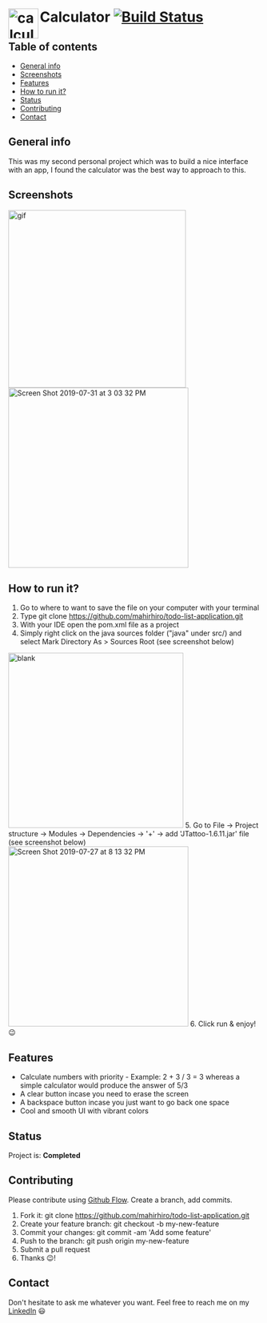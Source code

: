 # Calculator <img align="left" width="60" alt="calculator logo" src="https://user-images.githubusercontent.com/49659324/62208636-83492f80-b3a8-11e9-8fc2-849f65e6f58e.png"> [![Build Status](https://travis-ci.com/mahirhiro/calculator.svg?branch=master)](https://travis-ci.com/mahirhiro/calculator)


## Table of contents
* [General info](#general-info)
* [Screenshots](#screenshots)
* [Features](#features)
* [How to run it?](#how-to-run-it)
* [Status](#status)
* [Contributing](#contributing)
* [Contact](#contact)


## General info
This was my second personal project which was to build a nice interface with an app, I found the calculator was the best way to approach to this.
	
## Screenshots
<img width="355" alt="gif" src="https://user-images.githubusercontent.com/49659324/62208123-fa7dc400-b3a6-11e9-903a-2b4126346ca2.gif"> <img width="360" alt="Screen Shot 2019-07-31 at 3 03 32 PM" src="https://user-images.githubusercontent.com/49659324/62208227-44ff4080-b3a7-11e9-8e8e-7c1aec4d8a1b.png">

## How to run it?
1. Go to where to want to save the file on your computer with your terminal
2. Type git clone https://github.com/mahirhiro/todo-list-application.git
3. With your IDE open the pom.xml file as a project
4. Simply right click on the java sources folder ("java" under src/) and select Mark Directory As > Sources Root (see screenshot below)
<img width="350" alt="blank" src="https://user-images.githubusercontent.com/49659324/61996989-f6525d80-b0ab-11e9-8d42-d6e56ac5e32c.png">
5. Go to File -> Project structure -> Modules -> Dependencies -> '+' -> add 'JTattoo-1.6.11.jar' file (see screenshot below)
<img width="360" alt="Screen Shot 2019-07-27 at 8 13 32 PM" src="https://user-images.githubusercontent.com/49659324/61996937-63b1be80-b0ab-11e9-8b2b-6e44d3bba38b.png">
6. Click run & enjoy! 😉


## Features
* Calculate numbers with priority - Example: 2 + 3 / 3 = 3 whereas a simple calculator would produce the answer of 5/3
* A clear button incase you need to erase the screen
* A backspace button incase you just want to go back one space
* Cool and smooth UI with vibrant colors

## Status
Project is: **Completed**

## Contributing
Please contribute using [Github Flow](https://guides.github.com/introduction/flow/). Create a branch, add commits.

1. Fork it: git clone https://github.com/mahirhiro/todo-list-application.git
2. Create your feature branch: git checkout -b my-new-feature
3. Commit your changes: git commit -am 'Add some feature'
4. Push to the branch: git push origin my-new-feature
5. Submit a pull request
6. Thanks 😉!

## Contact
Don't hesitate to ask me whatever you want. Feel free to reach me on my [LinkedIn](https://www.linkedin.com/in/mahirhiro/) 😃 
